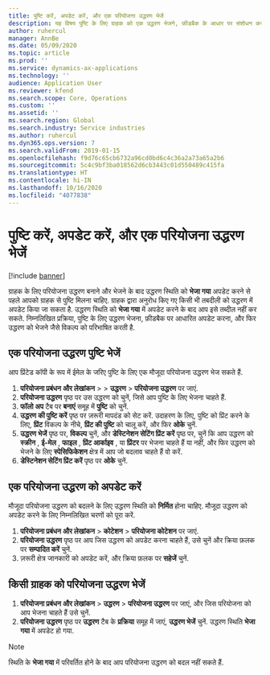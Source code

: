 ```yaml
---
title: पुष्टि करें, अपडेट करें, और एक परियोजना उद्धरण भेजें
description: यह विषय पुष्टि के लिए ग्राहक को एक उद्धरण भेजने, फ़ीडबैक के आधार पर संशोधन करने, और फिर उद्धरण को फिर से भेजने के बारे में जानकारी प्रदान करता है.
author: ruhercul
manager: AnnBe
ms.date: 05/09/2020
ms.topic: article
ms.prod: ''
ms.service: dynamics-ax-applications
ms.technology: ''
audience: Application User
ms.reviewer: kfend
ms.search.scope: Core, Operations
ms.custom: ''
ms.assetid: ''
ms.search.region: Global
ms.search.industry: Service industries
ms.author: ruhercul
ms.dyn365.ops.version: 7
ms.search.validFrom: 2019-01-15
ms.openlocfilehash: f9d76c65cb6732a96cd0bd6c4c36a2a73a65a2b6
ms.sourcegitcommit: 5c4c9bf3ba018562d6cb3443c01d550489c415fa
ms.translationtype: HT
ms.contentlocale: hi-IN
ms.lasthandoff: 10/16/2020
ms.locfileid: "4077838"
---
```

# <a name="confirm-update-and-send-a-project-quotation"></a>पुष्टि करें, अपडेट करें, और एक परियोजना उद्धरण भेजें

[!include [banner](../includes/banner.md)]

ग्राहक के लिए परियोजना उद्धरण बनाने और भेजने के बाद उद्धरण स्थिति को **भेजा गया** अपडेट करने से पहले आपको ग्राहक से पुष्टि मिलना चाहिए. ग्राहक द्वारा अनुरोध किए गए किसी भी तबदीली को उद्धरण में अपडेट किया जा सकता है. उद्धरण स्थिति को **भेजा गया** में अपडेट करने के बाद आप इसे तब्दील नहीं कर सकते. निम्नलिखित प्रक्रिया, पुष्टि के लिए उद्धरण भेजना, फ़ीडबैक पर आधारित अपडेट करना, और फिर उद्धरण को भेजने जैसे विकल्प को परिभाषित करती है.

## <a name="send-a-project-quotation-confirmation"></a>एक परियोजना उद्धरण पुष्टि भेजें  

आप प्रिंटेड कॉपी के रूप में ईमेल के जरिए पुष्टि के लिए एक मौजूदा परियोजना उद्धरण भेज सकते हैं. 

1. **परियोजना प्रबंधन और लेखांकन** > > **उद्धरण** > **परियोजना उद्धरण** पर जाएं. 
2. **परियोजना उद्धरण** पृष्ठ पर उस उद्धरण को चुनें, जिसे आप पुष्टि के लिए भेजना चाहते हैं. 
3. **फॉलो अप** टैब पर **बनाएं** समूह में **पुष्टि** को चुनें. 
4. **उद्धरण की पुष्टि करें** पृष्ठ पर ज़रूरी मापदंड को सेट करें. उदाहरण के लिए, पुष्टि को प्रिंट करने के लिए, **प्रिंट** विकल्प के नीचे, **प्रिंट की पुष्टि** को चालू करें, और फिर **ओके** चुनें.
5. **उद्धरण भेजें** पृष्ठ पर, **विकल्प** चुनें, और **डेस्टिनेशन सेटिंग प्रिंट करें** पृष्ठ पर, चुनें कि आप उद्धरण को **स्क्रीन** , **ई-मेल** , **फाइल** , **प्रिंट आर्काइव** , या **प्रिंटर** पर भेजना चाहते हैं या नहीं, और फिर उद्धरण को भेजने के लिए **स्पेसिफिकेशन** क्षेत्र में आप जो बदलाव चाहते हैं वो करें.
6. **डेस्टिनेशन सेटिंग प्रिंट करें** पृष्ठ पर **ओके** चुनें.  

## <a name="update-a-project-quotation"></a>एक परियोजना उद्धरण को अपडेट करें

मौजूदा परियोजना उद्धरण को बदलने के लिए उद्धरण स्थिति को **निर्मित** होना चाहिए. मौजूदा उद्धरण को अपडेट करने के लिए निम्नलिखित चरणों को पूरा करें. 

1. **परियोजना प्रबंधन और लेखांकन** > **कोटेशन** > **परियोजना कोटेशन** पर जाएं.
2. **परियोजना उद्धरण** पृष्ठ पर आप जिस उद्धरण को अपडेट करना चाहते हैं, उसे चुनें और क्रिया फ़लक पर **सम्पादित करें** चुनें.
3. ज़रूरी क्षेत्र जानकारी को अपडेट करें, और क्रिया फ़लक पर **सहेजें** चुनें.  

## <a name="send-a-project-quotation-to-a-customer"></a>किसी ग्राहक को परियोजना उद्धरण भेजें 

1. **परियोजना प्रबंधन और लेखांकन** > **उद्धरण** > **परियोजना उद्धरण** पर जाएं, और जिस परियोजना को आप भेजना चाहते हैं उसे चुनें.
2. **परियोजना उद्धरण** पृष्ठ पर **उद्धरण** टैब के **प्रक्रिया** समूह में जाएं, **उद्धरण भेजें** चुनें. उद्धरण स्थिति **भेजा गया** में अपडेट हो गया.

> [!NOTE]
> स्थिति के **भेजा गया** में परिवर्तित होने के बाद आप परियोजना उद्धरण को बदल नहीं सकते हैं.
